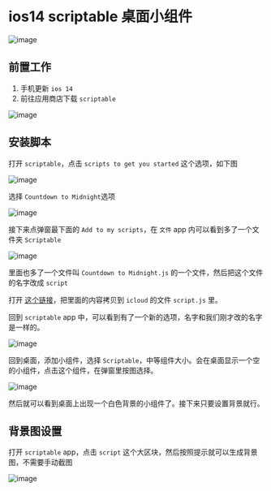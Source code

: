 # ios14 scriptable 桌面小组件

![image](./images/final.png)

## 前置工作

1. 手机更新 `ios 14`
2. 前往应用商店下载 `scriptable`

![image](./images/scriptable.jpeg)

## 安装脚本

打开 `scriptable`，点击 `scripts to get you started` 这个选项，如下图

![image](./images/step1.jpg)

选择 `Countdown to Midnight`选项

![image](./images/step2.jpeg)

接下来点弹窗最下面的 `Add to my scripts`，在 `文件` app 内可以看到多了一个文件夹 `Scriptable`

![image](./images/step3.jpeg)

里面也多了一个文件叫 `Countdown to Midnight.js` 的一个文件，然后把这个文件的名字改成 `script`

打开 [这个链接](./script.js)，把里面的内容拷贝到 `icloud` 的文件 `script.js` 里。

回到 `scriptable` app 中，可以看到有了一个新的选项，名字和我们刚才改的名字是一样的。

![image](./images/step4.jpeg)

回到桌面，添加小组件，选择 `Scriptable`，中等组件大小。会在桌面显示一个空的小组件，点击这个组件，在弹窗里按图选择。

![image](./images/step5.jpeg)

然后就可以看到桌面上出现一个白色背景的小组件了。接下来只要设置背景就行。

## 背景图设置

打开 `scriptable` app，点击 `script` 这个大区块，然后按照提示就可以生成背景图，不需要手动截图

![image](./images/step4.jpeg)

